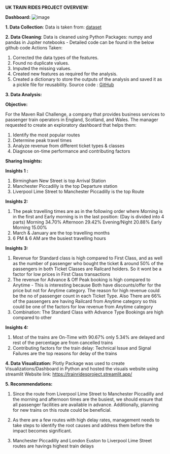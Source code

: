 **UK TRAIN RIDES PROJECT OVERVIEW:**

**Dashboard:**
![image](https://github.com/swarna987456/UK_Train_Rides_Project/assets/111689182/955c5c4b-dcd4-48ca-8ecd-1634ede8b6d3)

**1. Data Collection**: Data is taken from: [dataset](https://mavenanalytics.io/challenges/maven-rail-challenge/08941141-d23f-4cc9-93a3-4c25ed06e1c3)

**2. Data Cleaning**:
Data is cleaned using Python Packages: numpy and pandas in Jupiter notebooks - Detailed code can be found in the below github code
Actions Taken:
1.	Corrected the data types of the features.
2.	Found no duplicate values.
3.	Imputed the missing values.
4.	Created new features as required for the analysis.
5.	Created a dictionary to store the outputs of the analysis and saved it as a pickle file for reusability.
Source code : [GitHub](https://github.com/swarna987456/UK_Train_Rides_Project)

**3. Data Analysis:**

**Objective:**

For the Maven Rail Challenge, a company that provides business services to passenger train operators in England, Scotland, and Wales.
The manager requested to create an exploratory dashboard that helps them:
1.	Identify the most popular routes
2.	Determine peak travel times
3.	Analyze revenue from different ticket types & classes
4.	Diagnose on-time performance and contributing factors
   
**Sharing Insights:**

**Insights 1 :**
1.	Birmingham New Street is top Arrival Station
2.	Manchester Piccadilly is the top Departure station
3.	Liverpool Lime Street to Manchester Piccadilly is the top Route
   
**Insights 2:**
1.	The peak travelling times are as in the following order where Morning is in the first and Early morning is in the last position: (Day is divided into 4 parts) Morning 34.70% Afternoon 29.42% Evening/Night 20.88% Early Morning 15.00%
2.	March & January are the top travelling months
3.	6 PM & 6 AM are the busiest travelling hours
   
**Insights 3:**
1.	Revenue for Standard class is high compared to First Class, and as well as the number of passenger who bought the ticket & around 50% of the passengers in both Ticket Classes are Railcard holders. So it wont be a factor for low prices in First Class transactions
2.	The revenue for Advance & Off Peak booking is high compared to Anytime - This is interesting because Both have discounts/offer for the price but not for Anytime category. The reason for high revenue could be the no of passenger count in each Ticket Type. Also There are 66% of the passengers are having Railcard from Anytime category so this could be one of the factors for low revenue from Anytime category
3.	Combination: The Standard Class with Advance Type Bookings are high compared to other
   
**Insights 4:**
1.	Most of the trains are On-Time with 90.67% only 5.34% are delayed and rest of the percentage are from cancelled trains
2.	Contributing factors for the train delay: Technical Issue and Signal Failures are the top reasons for delay of the trains

**4. Data Visualization:**
Plotly Package was used to create Visualizations/Dashboard in Python and hosted the visuals website using streamlit 
Website link: https://trainridesproject.streamlit.app/

**5. Recommendations:**
1.	Since the route from Liverpool Lime Street to Manchester Piccadilly and the morning and afternoon times are the busiest, we should ensure that all passenger facilities are available in advance. Additionally, planning for new trains on this route could be beneficial.
2.	As there are a few routes with high delay rates, management needs to take steps to identify the root causes and address them before the impact becomes significant.

3.	Manchester Piccadilly and London Euston to Liverpool Lime Street routes are havings highest train delays

